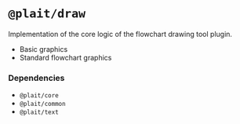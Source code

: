 
# `@plait/draw`

Implementation of the core logic of the flowchart drawing tool plugin.


- Basic graphics
- Standard flowchart graphics


### Dependencies

- `@plait/core`
- `@plait/common`
- `@plait/text`